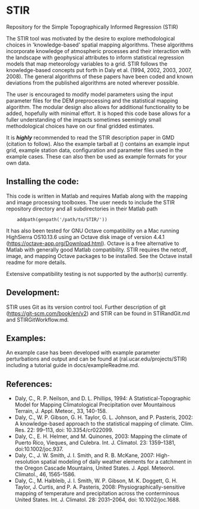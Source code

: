 # STIR
Repository for the Simple Topographically Informed Regression (STIR)

The STIR tool was motivated by the desire to explore methodological choices in 'knowledge-based' spatial mapping algorithms.  These algorithms incorporate knowledge of atmospheric processes and their interaction with the landscape with geophysical attributes to inform statistical regression models that map meteorology variables to a grid.  STIR follows the knowledge-based concepts put forth in Daly et al. (1994, 2002, 2003, 2007, 2008). The general algorithms of these papers have been coded and known deviations from the published algorithms are noted wherever possible.

The user is encouraged to modify model parameters using the input parameter files for the DEM preprocessing and the statistical mapping algorithm.  The modular design also allows for additional functionality to be added, hopefully with minimal effort.  It is hoped this code base allows for a fuller understanding of the impacts sometimes seemingly small methodological choices have on our final gridded estimates.

It is **_highly_** recommended to read the STIR description paper in GMD (citation to follow).  Also the example tarball at () contains an example input grid, example station data, configuration and parameter files used in the example cases.  These can also then be used as example formats for your own data.

## Installing the code:

This code is written in Matlab and requires Matlab along with the mapping and image processing toolboxes.  The user needs to include the STIR repository directory and all subdirectories in their Matlab path

        addpath(genpath('/path/to/STIR/'))

It has also been tested for GNU Octave compatibility on a Mac running HighSierra OS10.13.6 using an Octave disk image of version 4.4.1 (https://octave-app.org/Download.html).  Octave is a free alternative to Matlab with generally good Matlab compatibility.  STIR requires the netcdf, image, and mapping Octave packages to be installed.  See the Octave install readme for more details.

Extensive compatibility testing is not supported by the author(s) currently.

## Development:

STIR uses Git as its version control tool. Further description of git (https://git-scm.com/book/en/v2) and STIR can be found in STIRandGit.md and STIRGitWorkflow.md.

## Examples:

An example case has been developed with example parameter perturbations and output and can be found at (ral.ucar.edu/projects/STIR) including a tutorial guide in docs/exampleReadme.md.

## References:

* Daly, C., R. P. Neilson, and D. L. Phillips, 1994: A Statistical-Topographic Model for Mapping Climatological Precipitation over Mountainous Terrain, J. Appl. Meteor., 33, 140-158.
* Daly, C., W. P. Gibson, G. H. Taylor, G. L. Johnson, and P. Pasteris, 2002: A knowledge-based approach to the statistical mapping of climate. Clim. Res. 22: 99–113, doi: 10.3354/cr022099.
* Daly, C., E. H. Helmer, and M. Quinones, 2003: Mapping the climate of Puerto Rico, Vieques, and Culebra. Int. J. Climatol. 23: 1359–1381, doi:10.1002/joc.937.
* Daly, C., J. W. Smith, J. I. Smith, and R. B. McKane, 2007: High-resolution spatial modeling of daily weather elements for a catchment in the Oregon Cascade Mountains, United States. J. Appl. Meteorol. Climatol., 46, 1565-1586.
* Daly, C., M. Halbleib, J. I. Smith, W. P. Gibson, M. K. Doggett, G. H. Taylor, J. Curtis, and P. A. Pasteris, 2008: Physiographically-sensitive mapping of temperature and precipitation across the conterminous United States. Int. J. Climatol. 28: 2031–2064, doi: 10.1002/joc.1688.


